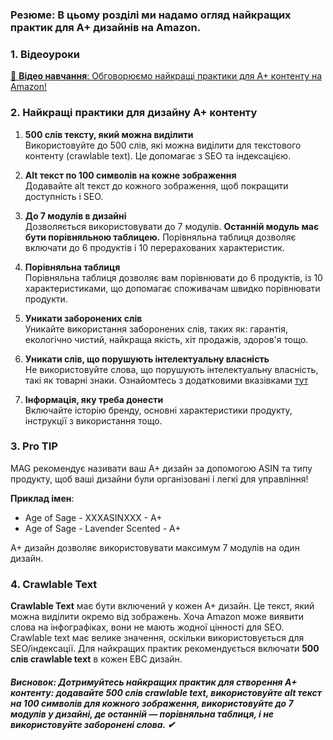 ### **Резюме**: В цьому розділі ми надамо огляд найкращих практик для A+ дизайнів на Amazon.

### **1. Відеоуроки**

[🎥 **Відео навчання**: Обговорюємо найкращі практики для A+ контенту на Amazon!](https://www.youtube.com/watch?v=03goS8Lp--A&t)

### **2. Найкращі практики для дизайну A+ контенту**

1. **500 слів тексту, який можна виділити**  
    Використовуйте до 500 слів, які можна виділити для текстового контенту (crawlable text). Це допомагає з SEO та індексацією.
    
2. **Alt текст по 100 символів на кожне зображення**  
    Додавайте alt текст до кожного зображення, щоб покращити доступність і SEO.
    
3. **До 7 модулів в дизайні**  
    Дозволяється використовувати до 7 модулів. **Останній модуль має бути порівняльною таблицею.** Порівняльна таблиця дозволяє включати до 6 продуктів і 10 перерахованих характеристик.
    
4. **Порівняльна таблиця**  
    Порівняльна таблиця дозволяє вам порівнювати до 6 продуктів, із 10 характеристиками, що допомагає споживачам швидко порівнювати продукти.
    
5. **Уникати заборонених слів**  
    Уникайте використання заборонених слів, таких як: гарантія, екологічно чистий, найкраща якість, хіт продажів, здоров'я тощо.
    
6. **Уникати слів, що порушують інтелектуальну власність**  
    Не використовуйте слова, що порушують інтелектуальну власність, такі як товарні знаки. Ознайомтесь з додатковими вказівками [тут](https://sellercentral.amazon.com/ap/signin?clientContext=130-9014780-2460638&openid.pape.max_auth_age=0&openid.return_to=https%3A%2F%2Fsellercentral.amazon.com%2Fhelp%2Fhub%2Freference%2FGGW8U76SSNTRTBX7%3Fmons_sel_mkid%3Damzn1.mp.o.ATVPDKIKX0DER%26mons_sel_mcid%3Damzn1.merchant.o.A14CUC1LRMCT6S%26mons_sel_persist%3Dtrue%26stck%3DNA&openid.identity=http%3A%2F%2Fspecs.openid.net%2Fauth%2F2.0%2Fidentifier_select&openid.assoc_handle=sc_na_amazon_v2&openid.mode=checkid_setup&language=en_US&openid.claimed_id=http%3A%2F%2Fspecs.openid.net%2Fauth%2F2.0%2Fidentifier_select&pageId=sc_amazon_v3_unified&openid.ns=http%3A%2F%2Fspecs.openid.net%2Fauth%2F2.0&ssoResponse=eyJ6aXAiOiJERUYiLCJlbmMiOiJBMjU2R0NNIiwiYWxnIjoiQTI1NktXIn0._ZicBFZWpan41iSMygUX5zYyWk-d4_E-qNX1fO7MW1OITltwisrTXQ.gew66yJnHq9M7bIO.R75-eVe7qOcVsY8_6DDaL_Zb7eQh_xdGYrQSUVAKhhLMwIQyqjExwEmQljcNPBVlY0C6VL9yTGRFqF8msx4GsoD69MIOzt4OXb4Lh49ynIqYxR7fQvkJ5ROK_wB-L7BkyinvU7S6iC1lF7pPYkRoKwolvA26eYgRA9Ykm2nkeCvxY5F_zocaUVNwPvf6vro0-wiH47hlag.fSOsDDGsA5CR9IIHkhW61A#mnd_2jc_jcb__section_hd5_4cd_vtb)
    
7. **Інформація, яку треба донести**  
    Включайте історію бренду, основні характеристики продукту, інструкції з використання тощо.
    

### **3. Pro TIP**

MAG рекомендує називати ваш A+ дизайн за допомогою ASIN та типу продукту, щоб ваші дизайни були організовані і легкі для управління!

**Приклад імен**:

- Age of Sage - XXXASINXXX - A+
- Age of Sage - Lavender Scented - A+

A+ дизайн дозволяє використовувати максимум 7 модулів на один дизайн.

### **4. Crawlable Text**

**Crawlable Text** має бути включений у кожен A+ дизайн. Це текст, який можна виділити окремо від зображень. Хоча Amazon може виявити слова на інфографіках, вони не мають жодної цінності для SEO. Crawlable text має велике значення, оскільки використовується для SEO/індексації. Для найкращих практик рекомендується включати **500 слів crawlable text** в кожен EBC дизайн.

##### **Висновок**: Дотримуйтесь найкращих практик для створення A+ контенту: додавайте 500 слів crawlable text, використовуйте alt текст на 100 символів для кожного зображення, використовуйте до 7 модулів у дизайні, де останній — порівняльна таблиця, і не використовуйте заборонені слова. ✔
